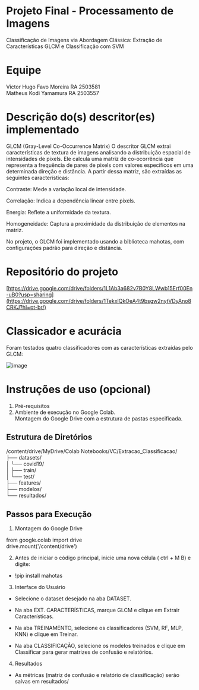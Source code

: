 
# Projeto Final - Processamento de Imagens
Classificação de Imagens via Abordagem Clássica: Extração de Características GLCM e Classificação com SVM

# Equipe

Victor Hugo Favo Moreira RA 2503581 \
Matheus Kodi Yamamura RA 2503557

# Descrição do(s) descritor(es) implementado
GLCM (Gray-Level Co-Occurrence Matrix)
O descritor GLCM extrai características de textura de imagens analisando a distribuição espacial de intensidades de pixels. Ele calcula uma matriz de co-ocorrência que representa a frequência de pares de pixels com valores específicos em uma determinada direção e distância. A partir dessa matriz, são extraídas as seguintes características:

Contraste: Mede a variação local de intensidade.

Correlação: Indica a dependência linear entre pixels.

Energia: Reflete a uniformidade da textura.

Homogeneidade: Captura a proximidade da distribuição de elementos na matriz.

No projeto, o GLCM foi implementado usando a biblioteca mahotas, com configurações padrão para direção e distância.

# Repositório do projeto
[https://drive.google.com/drive/folders/1L1Ab3a682v7B0Y8LWwb15Erf00En-uB0?usp=sharing](https://drive.google.com/drive/folders/1TekxlQkOeA4t9bsgw2nytVDyAno8CRKJ?hl=pt-br/)

# Classicador e acurácia
Foram testados quatro classificadores com as características extraídas pelo GLCM:

![image](https://github.com/user-attachments/assets/4e4dc805-4646-41e0-95d5-41c57b9b71f8)


# Instruções de uso (opcional)
1. Pré-requisitos
2. Ambiente de execução no Google Colab. 
\
Montagem do Google Drive com a estrutura de pastas especificada. 
## Estrutura de Diretórios
/content/drive/MyDrive/Colab Notebooks/VC/Extracao_Classificacao/  
├── datasets/  
│   └── covid19/  
│       ├── train/  
│       └── test/  
├── features/  
├── modelos/  
└── resultados/  

## Passos para Execução

1. Montagem do Google Drive

from google.colab import drive  
drive.mount('/content/drive')  

2. Antes de iniciar o código principal, inicie uma nova célula ( ctrl + M B) e digite:
- !pip install mahotas

3. Interface do Usuário
- Selecione o dataset desejado na aba DATASET.

- Na aba EXT. CARACTERÍSTICAS, marque GLCM e clique em Extrair Características.

- Na aba TREINAMENTO, selecione os classificadores (SVM, RF, MLP, KNN) e clique em Treinar.

- Na aba CLASSIFICAÇÃO, selecione os modelos treinados e clique em Classificar para gerar matrizes de confusão e relatórios.

4. Resultados
- As métricas (matriz de confusão e relatório de classificação) serão salvas em resultados/
